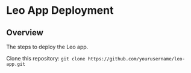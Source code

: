 # Leo App Deployment

## Overview
The steps to deploy the Leo app.


Clone this repository: `git clone https://github.com/yourusername/leo-app.git`


